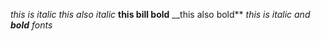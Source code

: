*this is italic*
_this also italic_
**this bill bold**
__this also bold**
_this is italic and **bold** fonts_

